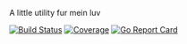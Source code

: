 A little utility fur mein luv

[![Build Status](https://travis-ci.org/fopina/dedofeup.svg?branch=master)](https://travis-ci.org/fopina/dedofeup)
[![Coverage](http://gocover.io/_badge/github.com/fopina/dedofeup/dedofeup)](https://gocover.io/_/github.com/fopina/dedofeup/dedofeup/)
[![Go Report Card](https://goreportcard.com/badge/github.com/fopina/dedofeup)](https://goreportcard.com/report/github.com/fopina/dedofeup)
